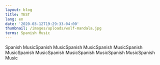 ```yaml
---
layout: blog
title: TEST
lang: en
date: '2020-03-12T19:29:33-04:00'
thumbnail: /images/uploads/wolf-mandala.jpg
terms: Spanish Music
---
```

Spanish MusicSpanish MusicSpanish MusicSpanish MusicSpanish MusicSpanish MusicSpanish MusicSpanish MusicSpanish MusicSpanish Music
